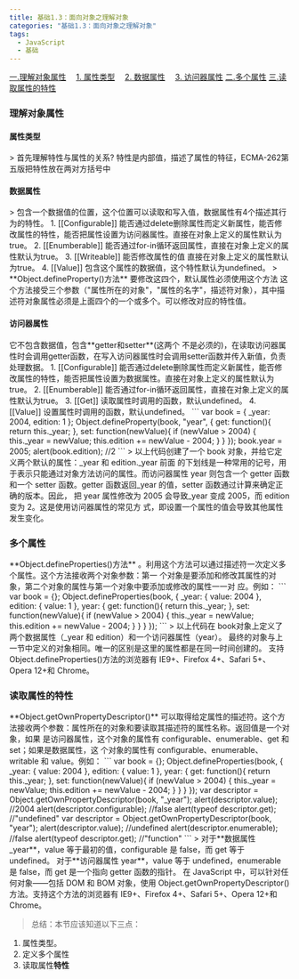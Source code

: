 ```yaml
---
title: 基础1.3：面向对象之理解对象
categories: "基础1.3：面向对象之理解对象"
tags:
  - JavaScript
  - 基础
---
```

[一.理解对象属性](#t1)
&emsp;[1. 属性类型](#u1)
&emsp;[2. 数据属性](#u2)
&emsp;[3. 访问器属性](#u3)
[二.多个属性](#t2)
[三.读取属性的特性](#t3)

<h3 id='t1'>理解对象属性</h3>
<h4 id='u1'>属性类型</h4>
> 首先理解特性与属性的关系?
特性是内部值，描述了属性的特征，ECMA-262第五版把特性放在两对方括号中

<h4 id='u2'>数据属性</h4>
> 包含一个数据值的位置，这个位置可以读取和写入值，数据属性有4个描述其行为的特性。
1. [[Configurable]]  能否通过delete删除属性而定义新属性，能否修改属性的特性，能否把属性设置为访问器属性。直接在对象上定义的属性默认为true。
2. [[Enumberable]] 能否通过for-in循环返回属性，直接在对象上定义的属性默认为true。
3. [[Writeable]] 能否修改属性的值 直接在对象上定义的属性默认为true。
4. [[Value]]  包含这个属性的数据值，这个特性默认为undefined。
> **Object.defineProperty()方法**
要修改这四个，默认属性必须使用这个方法
这个方法接受三个参数（"属性所在的对象"，"属性的名字"，描述符对象），其中描述符对象属性必须是上面四个的一个或多个。可以修改对应的特性值。

<h4 id='u3'>访问器属性</h4>
它不包含数据值，包含**getter和setter**(这两个 不是必须的)，在读取访问器属性时会调用getter函数，在写入访问器属性时会调用setter函数并传入新值，负责处理数据。
1. [[Configurable]]  能否通过delete删除属性而定义新属性，能否修改属性的特性，能否把属性设置为数据属性。直接在对象上定义的属性默认为true。
2. [[Enumberable]] 能否通过for-in循环返回属性，直接在对象上定义的属性默认为true。
3. [[Get]] 读取属性时调用的函数，默认undefined。
4. [[Value]] 设置属性时调用的函数，默认undefined。
```
var book = {
 _year: 2004,
 edition: 1
};
Object.defineProperty(book, "year", {
 get: function(){
 return this._year;
 },
 set: function(newValue){
 if (newValue > 2004) {
 this._year = newValue;
 this.edition += newValue - 2004;
 }
 }
});
book.year = 2005;
alert(book.edition); //2
```
> 以上代码创建了一个 book 对象，并给它定义两个默认的属性：_year 和 edition._year 前面
的下划线是一种常用的记号，用于表示只能通过对象方法访问的属性。而访问器属性 year 则包含一个
getter 函数和一个 setter 函数。getter 函数返回_year 的值，setter 函数通过计算来确定正确的版本。因此，
把 year 属性修改为 2005 会导致_year 变成 2005，而 edition 变为 2。这是使用访问器属性的常见方
式，即设置一个属性的值会导致其他属性发生变化。
<h3 id='t2'>多个属性</h3>
**Object.defineProperties()方法**
。利用这个方法可以通过描述符一次定义多个属性。这个方法接收两个对象参数：第一
个对象是要添加和修改其属性的对象，第二个对象的属性与第一个对象中要添加或修改的属性一一对
应。例如：
```
var book = {};
Object.defineProperties(book, {
     _year: {
     value: 2004
     },
     edition: {
        value: 1
     },
     year: {
        get: function(){
             return this._year;
         },
         set: function(newValue){
            if (newValue > 2004) {
                this._year = newValue;
                this.edition += newValue - 2004;
            }
         }
     }
});
```
> 以上代码在 book对象上定义了两个数据属性（_year 和 edition）和一个访问器属性（year）。
最终的对象与上一节中定义的对象相同。唯一的区别是这里的属性都是在同一时间创建的。
支持 Object.defineProperties()方法的浏览器有 IE9+、Firefox 4+、Safari 5+、Opera 12+和
Chrome。
<h3 id='t3'>读取属性的特性</h3>
**Object.getOwnPropertyDescriptor()**
可以取得给定属性的描述符。这个方法接收两个参数：属性所在的对象和要读取其描述符的属性名称。返回值是一个对象，如果
是访问器属性，这个对象的属性有 configurable、enumerable、get 和 set；如果是数据属性，这
个对象的属性有 configurable、enumerable、writable 和 value。例如：
```
var book = {};
Object.defineProperties(book, {
 _year: {
    value: 2004
 },
 edition: {
    value: 1
 },
 year: {
     get: function(){
         return this._year;
    },
     set: function(newValue){
         if (newValue > 2004) {
             this._year = newValue;
             this.edition += newValue - 2004;
         }
     }
 }
});
var descriptor = Object.getOwnPropertyDescriptor(book, "_year");
alert(descriptor.value); //2004
alert(descriptor.configurable); //false
alert(typeof descriptor.get); //"undefined"
var descriptor = Object.getOwnPropertyDescriptor(book, "year");
alert(descriptor.value); //undefined
alert(descriptor.enumerable); //false
alert(typeof descriptor.get); //"function"
```
> 对于**数据属性_year**，value 等于最初的值，configurable 是 false，而 get 等于 undefined。
对于**访问器属性 year**，value 等于 undefined，enumerable 是 false，而 get 是一个指向 getter
函数的指针。
在 JavaScript 中，可以针对任何对象——包括 DOM 和 BOM 对象，使用 Object.getOwnPropertyDescriptor()方法。支持这个方法的浏览器有
IE9+、Firefox 4+、Safari 5+、Opera 12+和 Chrome。

> 总结：本节应该知道以下三点：
1. 属性类型。
2. 定义多个属性
3. 读取属性**特性**
